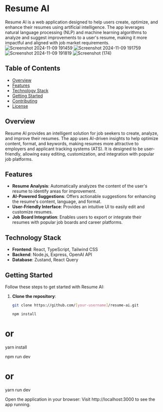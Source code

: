 # Resume AI

Resume AI is a web application designed to help users create, optimize, and enhance their resumes using artificial intelligence. The app leverages natural language processing (NLP) and machine learning algorithms to analyze and suggest improvements to a user's resume, making it more impactful and aligned with job market requirements.
![Screenshot 2024-11-09 191459](https://github.com/user-attachments/assets/24afd46e-0c95-4f8f-bdca-00e7c4193b36)
![Screenshot 2024-11-09 191759](https://github.com/user-attachments/assets/a186131d-f1ee-4081-aaed-6462137f144c)
![Screenshot 2024-11-09 191819](https://github.com/user-attachments/assets/15ba5d6d-398e-49e8-bcd7-6b57bd36adb9)
![Screenshot (174)](https://github.com/user-attachments/assets/a53bebd0-6d91-4a5c-a5c0-f14793a03405)



## Table of Contents

- [Overview](#overview)
- [Features](#features)
- [Technology Stack](#technology-stack)
- [Getting Started](#getting-started)
- [Contributing](#contributing)
- [License](#license)

## Overview

Resume AI provides an intelligent solution for job seekers to create, analyze, and improve their resumes. The app uses AI-driven insights to help optimize content, format, and keywords, making resumes more attractive to employers and applicant tracking systems (ATS). It is designed to be user-friendly, allowing easy editing, customization, and integration with popular job platforms.

## Features

- **Resume Analysis**: Automatically analyzes the content of the user's resume to identify areas for improvement.
- **AI-Powered Suggestions**: Offers actionable suggestions for enhancing the resume's content, language, and format.
- **User-Friendly Interface**: Provides an intuitive UI to easily edit and customize resumes.
- **Job Board Integration**: Enables users to export or integrate their resumes with popular job boards and career platforms.

## Technology Stack

- **Frontend**: React, TypeScript, Tailwind CSS
- **Backend**: Node.js, Express, OpenAI API
- **Database**: Zustand, React Query

## Getting Started

Follow these steps to get started with Resume AI:

1. **Clone the repository**:
   ```bash
   git clone https://github.com/[your-username]/resume-ai.git

   npm install
# or
yarn install

npm run dev
# or
yarn run dev

Open the application in your browser: Visit http://localhost:3000 to see the app running.
